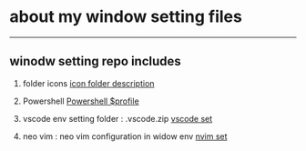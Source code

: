 # about my window setting files 

 ---

## winodw setting repo includes
1. folder icons
[icon folder description](./FolderIcons/Detail-FolderIcons.md)

2. Powershell 
[Powershell $profile](./PowerShell/Detail-Powershell.md)

3. vscode env setting folder : .vscode.zip
[vscode set](https://drive.google.com/drive/folders/1exZWUJMK4Z4MKzEtjbh74N148_Lqcai6)

4. neo vim : neo vim configuration in widow env
[nvim set](https://github.com/ShinMini/NEOVIM-In-Winodw)
